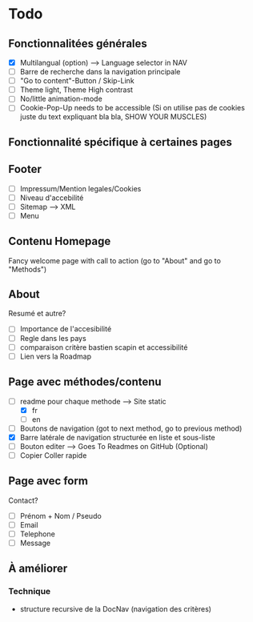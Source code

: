 # Todo 

## Fonctionnalitées générales
- [x] Multilangual (option) --> Language selector in NAV
- [ ] Barre de recherche dans la navigation principale
- [ ] "Go to content"-Button / Skip-Link
- [ ] Theme light, Theme High contrast
- [ ] No/little animation-mode
- [ ] Cookie-Pop-Up needs to be accessible (Si on utilise pas de cookies juste du text expliquant bla bla, SHOW YOUR MUSCLES)

## Fonctionnalité spécifique à certaines pages
## Footer
- [ ] Impressum/Mention legales/Cookies
- [ ] Niveau d'accebilité
- [ ] Sitemap --> XML
- [ ] Menu

## Contenu Homepage

Fancy welcome page with call to action (go to "About" and go to "Methods")


## About

Resumé et autre?
- [ ] Importance de l'accesibilité
- [ ] Regle dans les pays
- [ ] comparaison critère bastien scapin et accessibilité
- [ ] Lien vers la Roadmap

## Page avec méthodes/contenu
- [ ] readme pour chaque methode --> Site static
  - [x] fr
  - [ ] en
- [ ] Boutons de navigation (got to next method, go to previous method)
- [x] Barre latérale de navigation structurée en liste et sous-liste
- [ ] Bouton editer --> Goes To Readmes on GitHub (Optional)
- [ ] Copier Coller rapide

## Page avec form

Contact?
- [ ] Prénom + Nom / Pseudo
- [ ] Email
- [ ] Telephone
- [ ] Message

## À améliorer

### Technique
- structure recursive de la DocNav (navigation des critères)